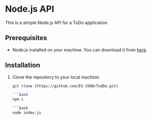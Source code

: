 # Node.js API

This is a simple Node.js API for a ToDo application.

## Prerequisites

- Node.js installed on your machine. You can download it from [here](https://nodejs.org/).

## Installation

1. Clone the repository to your local machine:

   ```bash
   git clone (https://github.com/ES-3508/TodDo.git)

   ```bash
   npm i 

   ```bash
   node index.js
